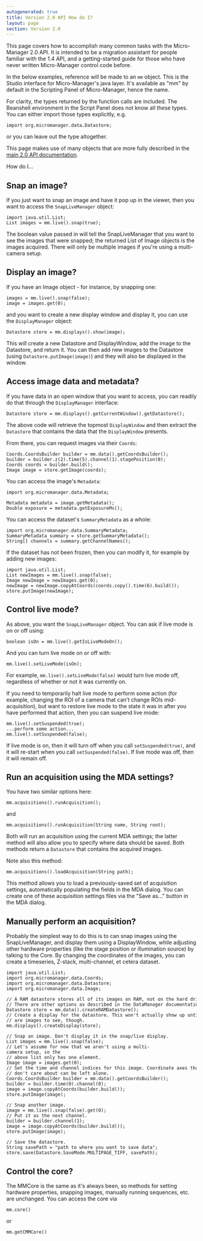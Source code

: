 ```yaml
---
autogenerated: true
title: Version 2.0 API How do I?
layout: page
section: Version 2.0
---
```


This page covers how to accomplish many common tasks with the
Micro-Manager 2.0 API. It is intended to be a migration assistant for
people familiar with the 1.4 API, and a getting-started guide for those
who have never written Micro-Manager control code before.

In the below examples, reference will be made to an `mm` object. This is
the Studio interface for Micro-Manager's java layer. It's available as
"mm" by default in the Scripting Panel of Micro-Manager, hence the name.

For clarity, the types returned by the function calls are included. The
Beanshell environment in the Script Panel does not know all these types.
You can either import those types explicitly, e.g.

```
import org.micromanager.data.Datastore;
```

or you can leave out the type altogether.

This page makes use of many objects that are more fully described in the
[main 2.0 API documentation](https://micro-manager.org/wiki/Version_2.0_API).

How do I...

## Snap an image?

If you just want to snap an image and have it pop up in the viewer, then
you want to access the `SnapLiveManager` object:

```
import java.util.List;
List images = mm.live().snap(true);
```

The boolean value passed in will tell the SnapLiveManager that you want
to see the images that were snapped; the returned List of Image objects
is the images acquired. There will only be multiple images if you're
using a multi-camera setup.

## Display an image?

If you have an Image object - for instance, by snapping one:

```
images = mm.live().snap(false);
image = images.get(0);
```

and you want to create a new display window and display it, you can use
the `DisplayManager` object:

```
Datastore store = mm.displays().show(image);
```

This will create a new Datastore and DisplayWindow, add the image to the
Datastore, and return it. You can then add new images to the Datastore
(using `Datastore.putImage(image)`) and they will also be displayed in
the window.

## Access image data and metadata?

If you have data in an open window that you want to access, you can
readily do that through the `DisplayManager` interface:

```
Datastore store = mm.displays().getCurrentWindow().getDatastore();
```

The above code will retrieve the topmost `DisplayWindow` and then
extract the `Datastore` that contains the data that the `DisplayWindow`
presents.

From there, you can request images via their `Coords`:

```
Coords.CoordsBuilder builder = mm.data().getCoordsBuilder();
builder = builder.z(2).time(5).channel(1).stagePosition(0);
Coords coords = builder.build();
Image image = store.getImage(coords);
```

You can access the image's `Metadata`:

```
import org.micromanager.data.Metadata;

Metadata metadata = image.getMetadata();
Double exposure = metadata.getExposureMs();
```

You can access the dataset's `SummaryMetadata` as a whole:

```
import org.micromanager.data.SummaryMetadata;
SummaryMetadata summary = store.getSummaryMetadata();
String[] channels = summary.getChannelNames();
```

If the dataset has not been frozen, then you can modify it, for example
by adding new images:

```
import java.util.List;
List newImages = mm.live().snap(false);
Image newImage = newImages.get(0);
newImage = newImage.copyAtCoords(coords.copy().time(6).build());
store.putImage(newImage);
```

## Control live mode?

As above, you want the `SnapLiveManager` object. You can ask if live
mode is on or off using:

```
boolean isOn = mm.live().getIsLiveModeOn();
```

And you can turn live mode on or off with:

```
mm.live().setLiveMode(isOn);
```

For example, `mm.live().setLiveMode(false)` would turn live mode off,
regardless of whether or not it was currently on.

If you need to temporarily halt live mode to perform some action (for
example, changing the ROI of a camera that can't change ROIs
mid-acquisition), but want to restore live mode to the state it was in
after you have performed that action, then you can suspend live mode:

```
mm.live().setSuspended(true);
...perform some action...
mm.live().setSuspended(false);
```

If live mode is on, then it will turn off when you call
`setSuspended(true)`, and it will re-start when you call
`setSuspended(false)`. If live mode was off, then it will remain off.

## Run an acquisition using the MDA settings?

You have two similar options here:

```
mm.acquisitions().runAcquisition();
```

and

```
mm.acquisitions().runAcquisition(String name, String root);
```

Both will run an acquisition using the current MDA settings; the latter
method will also allow you to specify where data should be saved. Both
methods return a `Datastore` that contains the acquired images.

Note also this method:

```
mm.acquisitions().loadAcquisition(String path);
```

This method allows you to load a previously-saved set of acquisition
settings, automatically populating the fields in the MDA dialog. You can
create one of these acquisition settings files via the "Save as..."
button in the MDA dialog.

## Manually perform an acquisition?

Probably the simplest way to do this is to can snap images using the
SnapLiveManager, and display them using a DisplayWindow, while adjusting
other hardware properties (like the stage position or illumination
source) by talking to the Core. By changing the coordinates of the
images, you can create a timeseries, Z-stack, multi-channel, et cetera
dataset.

```
import java.util.List;
import org.micromanager.data.Coords;
import org.micromanager.data.Datastore;
import org.micromanager.data.Image;

// A RAM datastore stores all of its images on RAM, not on the hard drive.
// There are other options as described in the DataManager documentation.
Datastore store = mm.data().createRAMDatastore();
// Create a display for the datastore. This won't actually show up until there
// are images to see, though.
mm.displays().createDisplay(store);

// Snap an image. Don't display it in the snap/live display.
List images = mm.live().snap(false);
// Let's assume for now that we aren't using a multi-camera setup, so the
// above list only has one element.
Image image = images.get(0);
// Set the time and channel indices for this image. Coordinate axes that you
// don't care about can be left alone.
Coords.CoordsBuilder builder = mm.data().getCoordsBuilder();
builder = builder.time(0).channel(0);
image = image.copyAtCoords(builder.build());
store.putImage(image);

// Snap another image.
image = mm.live().snap(false).get(0);
// Put it as the next channel.
builder = builder.channel(1);
image = image.copyAtCoords(builder.build());
store.putImage(image);

// Save the datastore.
String savePath = "path to where you want to save data";
store.save(Datastore.SaveMode.MULTIPAGE_TIFF, savePath);
```

## Control the core?

The MMCore is the same as it's always been, so methods for setting
hardware properties, snapping images, manually running sequences, etc.
are unchanged. You can access the core via

```
mm.core()
```

or

```
mm.getCMMCore()
```
